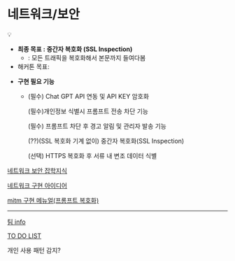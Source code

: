 # 네트워크/보안

<aside>
💡

- **최종 목표 : 중간자 복호화 (SSL Inspection)**
    - : 모든 트래픽을 복호화해서 본문까지 들여다봄
- 해커톤 목표:
</aside>

- **구현 필요 기능**
    - (필수) Chat GPT API 연동 및 API KEY 암호화
        
        (필수)개인정보 식별시 프롬프트 전송 차단 기능
        
        (필수) 프롬프트 차단 후 경고 알림 및 관리자 발송 기능
        
        (??)(SSL 복호화 기계 없이) 중간자 복호화(SSL Inspection)
        
        (선택) HTTPS 복호화 후 서류 내 변조 데이터 식별
        

[네트워크 보안 잡학지식](%EB%84%A4%ED%8A%B8%EC%9B%8C%ED%81%AC%20%EB%B3%B4%EC%95%88%20%EC%9E%A1%ED%95%99%EC%A7%80%EC%8B%9D%20240880dc9abc80998c19f43ad9fd63ce.md)

[네트워크 구현 아이디어](%EB%84%A4%ED%8A%B8%EC%9B%8C%ED%81%AC%20%EA%B5%AC%ED%98%84%20%EC%95%84%EC%9D%B4%EB%94%94%EC%96%B4%2023d880dc9abc80d6b4a3c5837c4c8c12.md)

[mitm 구현 메뉴얼(프롬프트 복호화)](mitm%20%EA%B5%AC%ED%98%84%20%EB%A9%94%EB%89%B4%EC%96%BC(%ED%94%84%EB%A1%AC%ED%94%84%ED%8A%B8%20%EB%B3%B5%ED%98%B8%ED%99%94)%20244880dc9abc80bab45accea755a581a.md)

---

[팀 info ](%ED%8C%80%20info%2023d880dc9abc808e828ec7b1779e81bb.csv)

[TO DO LIST](TO%20DO%20LIST%20244880dc9abc8058ab88f17821e86c23.csv)

개인 사용 패턴 감지?